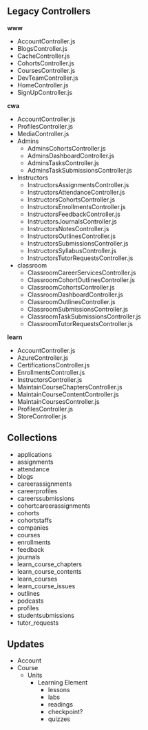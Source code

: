## Legacy Controllers

__www__
* AccountController.js
* BlogsController.js
* CacheController.js
* CohortsController.js
* CoursesController.js
* DevTeamController.js
* HomeController.js
* SignUpController.js

__cwa__

* AccountController.js
* ProfilesController.js
* MediaController.js
* Admins
  + AdminsCohortsController.js
  + AdminsDashboardController.js
  + AdminsTasksController.js
  + AdminsTaskSubmissionsController.js
* Instructors
  + InstructorsAssignmentsController.js
  + InstructorsAttendanceController.js
  + InstructorsCohortsController.js
  + InstructorsEnrollmentsController.js
  + InstructorsFeedbackController.js
  + InstructorsJournalsController.js
  + InstructorsNotesController.js
  + InstructorsOutlinesController.js
  + InstructorsSubmissionsController.js
  + InstructorsSyllabusController.js
  + InstructorsTutorRequestsController.js
* classroom
  + ClassroomCareerServicesController.js
  + ClassroomCohortOutlinesController.js
  + ClassroomCohortsController.js
  + ClassroomDashboardController.js
  + ClassroomOutlinesController.js
  + ClassroomSubmissionsController.js
  + ClassroomTaskSubmissionsController.js
  + ClassroomTutorRequestsController.js

__learn__

* AccountController.js
* AzureController.js
* CertificationsController.js
* EnrollmentsController.js
* InstructorsController.js
* MaintainCourseChaptersController.js
* MaintainCourseContentController.js
* MaintainCoursesController.js
* ProfilesController.js
* StoreController.js


## Collections

- applications
- assignments
- attendance
- blogs
- careerassignments
- careerprofiles
- careerssubmissions
- cohortcareerassignments
- cohorts
- cohortstaffs
- companies
- courses
- enrollments
- feedback
- journals
- learn_course_chapters
- learn_course_contents
- learn_courses
- learn_course_issues
- outlines
- podcasts
- profiles
- studentsubmissions
- tutor_requests


## Updates

- Account
- Course
  - Units
    - Learning Element
      - lessons
      - labs
      - readings
      - checkpoint?
      - quizzes


